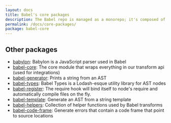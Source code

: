 ```yaml
---
layout: docs
title: Babel's core packages
description: The Babel repo is managed as a monorepo; it's composed of many npm packages
permalink: /docs/core-packages/
package: babel-core
---
```


## Other packages

* [babylon](babylon.md): Babylon is a JavaScript parser used in Babel
* [babel-core](core.md): The core module that wraps everything in our transform api (used for integrations)
* [babel-generator](generator.md): Prints a string from an AST
* [babel-types](types.md): Babel Types is a Lodash-esque utility library for AST nodes
* [babel-register](register.md): The require hook will bind itself to node's require and automatically compile files on the fly.
* [babel-template](template.md): Generate an AST from a string template
* [babel-helpers](helpers.md): Collection of helper functions used by Babel transforms
* [babel-code-frame](code-frame.md): Generate errors that contain a code frame that point to source locations
